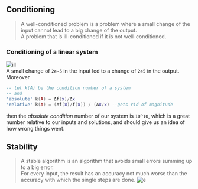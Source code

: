 ## Conditioning
>A well-conditioned problem is a problem where a small change of the input cannot lead to a big change of the output.  
>A problem that is ill-conditioned if it is not well-conditioned.
### Conditioning of a linear system
![ill](https://quicklatex.com/cache3/cb/ql_8d1d6cd692475314acd9d985ba6dd6cb_l3.png)  
A small change of `2e-5` in the input led to a change of `2e5` in the output.  
Moreover
```lua
-- let k(A) be the condition number of a system
-- and
'absolute' k(A) = Δf(x)/Δx
'relative' k(A) = (Δf(x)/f(x)) / (Δx/x) --gets rid of magnitude
```
then the *absolute condition* number of our system is `10^10`, which is a great number relative to our inputs and solutions, and should give us an idea of how wrong things went. 
## Stability
> A stable algorithm is an algorithm that avoids small errors summing up to a big error.  
> For every input, the result has an accuracy not much worse than the accuracy with which the single steps are done.
![e](https://quicklatex.com/cache3/d1/ql_6b4705f7c916e87df7518abc440404d1_l3.png)
